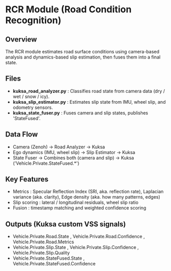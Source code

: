 # RCR Module (Road Condition Recognition)

## Overview
The RCR module estimates road surface conditions using camera-based analysis and dynamics-based slip estimation, then fuses them into a final state.

## Files
- **kuksa_road_analyzer.py** : Classifies road state from camera data (dry / wet / snow / icy).
- **kuksa_slip_estimator.py** : Estimates slip state from IMU, wheel slip, and odometry sensors.
- **kuksa_state_fuser.py** : Fuses camera and slip states, publishes 'StateFused'.

## Data Flow
- Camera (Zenoh) → Road Analyzer → Kuksa
- Ego dynamics (IMU, wheel slip) → Slip Estimator → Kuksa
- State Fuser → Combines both (camera and slip) → Kuksa ('Vehicle.Private.StateFused.*')

## Key Features
- Metrics : Specular Reflection Index (SRI, aka. reflection rate), Laplacian variance (aka. clarity), Edge density (aka. how many patterns, edges)
- Slip scoring : lateral / longitudinal residuals, wheel slip ratio
- Fusion : timestamp matching and weighted confidence scoring

## Outputs (Kuksa custom VSS signals)
- Vehicle.Private.Road.State , Vehicle.Private.Road.Confidence , Vehicle.Private.Road.Metrics
- Vehicle.Private.Slip.State , Vehicle.Private.Slip.Confidence , Vehicle.Private.Slip.Quality
- Vehicle.Private.StateFused.State , Vehicle.Private.StateFused.Confidence
